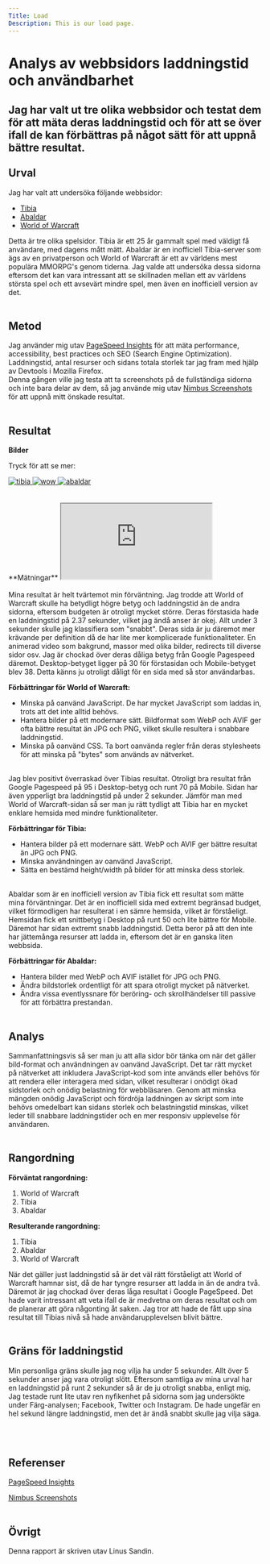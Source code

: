 ```yaml
---
Title: Load
Description: This is our load page.
---
```


Analys av webbsidors laddningstid och användbarhet
=======================

Jag har valt ut tre olika webbsidor och testat dem för att mäta deras laddningstid och för att se över ifall de kan förbättras på något sätt för att uppnå bättre resultat.
<br><br>
Urval
-----------------------

Jag har valt att undersöka följande webbsidor:
- [Tibia](https://www.tibia.com/news/?subtopic=latestnews)
- [Abaldar](https://abaldar.archlightonline.com/)
- [World of Warcraft](https://worldofwarcraft.blizzard.com/en-gb/)

Detta är tre olika spelsidor. Tibia är ett 25 år gammalt spel med väldigt få användare, med dagens mått mätt. Abaldar är en inofficiell Tibia-server som ägs av en privatperson och World of Warcraft är ett av världens mest populära MMORPG's genom tiderna. Jag valde att undersöka dessa sidorna eftersom det kan vara intressant att se skillnaden mellan ett av världens största spel och ett avsevärt mindre spel, men även en inofficiell version av det.
<br><br>

Metod
-----------------------

Jag använder mig utav [PageSpeed Insights](https://pagespeed.web.dev/) för att mäta performance, accessibility, best practices och SEO (Search Engine Optimization).
<br>
Laddningstid, antal resurser och sidans totala storlek tar jag fram med hjälp av Devtools i Mozilla Firefox.
<br>
Denna gången ville jag testa att ta screenshots på de fullständiga sidorna och inte bara delar av dem, så jag använde mig utav [Nimbus Screenshots](https://nimbusweb.me/screenshot) för att uppnå mitt önskade resultat.
<br><br>

Resultat
-----------------------

**Bilder**

Tryck för att se mer:
<div class="image-container">
<a href="%base_url%/image/tibia.png" target="_blank" rel="noopener noreferrer">
<picture>
    <source media="(min-width: 768px)" srcset="%base_url%/image/tibia.png?w=1072&h=800">
    <img src="%base_url%/image/tibia.png?w=768" alt="tibia">
</picture>
</a>
<a href="%base_url%/image/wow.png" target="_blank" rel="noopener noreferrer">
<picture>
    <source media="(min-width: 768px)" srcset="%base_url%/image/wow.png?w=1072&h=800">
    <img src="%base_url%/image/wow.png?w=768" alt="wow">
</picture>
</a>
<a href="%base_url%/image/abaldar.png" target="_blank" rel="noopener noreferrer">
<picture>
    <source media="(min-width: 768px)" srcset="%base_url%/image/abaldar.png?w=1072&h=800">
    <img src="%base_url%/image/abaldar.png?w=768" alt="abaldar">
</picture>
</a>
</div>
<br><br>
**Mätningar**
<iframe class="load-sheet" src="https://docs.google.com/spreadsheets/d/e/2PACX-1vQYMG_OoJ9OOerY1uy5QW2FoOOBSulJWhaGbUltgdMmpyZulAzqD1ghcYkUjZMj6X_BdAMIFCEjQjYq/pubhtml?gid=0&amp;single=true&amp;widget=true&amp;headers=false"></iframe>
<br><br>
Mina resultat är helt tvärtemot min förväntning. Jag trodde att World of Warcraft skulle ha betydligt högre betyg och laddningstid än de andra sidorna, eftersom budgeten är otroligt mycket större. Deras förstasida hade en laddningstid på 2.37 sekunder, vilket jag ändå anser är okej. Allt under 3 sekunder skulle jag klassifiera som "snabbt". Deras sida är ju däremot mer krävande per definition då de har lite mer komplicerade funktionaliteter. En animerad video som bakgrund, massor med olika bilder, redirects till diverse sidor osv. Jag är chockad över deras dåliga betyg från Google Pagespeed däremot. Desktop-betyget ligger på 30 för förstasidan och Mobile-betyget blev 38. Detta känns ju otroligt dåligt för en sida med så stor användarbas.

**Förbättringar för World of Warcraft:**
- Minska på oanvänd JavaScript. De har mycket JavaScript som laddas in, trots att det inte alltid behövs.
- Hantera bilder på ett modernare sätt. Bildformat som WebP och AVIF ger ofta bättre resultat än JPG och PNG, vilket skulle resultera i snabbare laddningstid.
- Minska på oanvänd CSS. Ta bort oanvända regler från deras stylesheets för att minska på "bytes" som används av nätverket.
<br><br>

Jag blev positivt överraskad över Tibias resultat. Otroligt bra resultat från Google Pagespeed på 95 i Desktop-betyg och runt 70 på Mobile. Sidan har även ypperligt bra laddningstid på under 2 sekunder. Jämför man med World of Warcraft-sidan så ser man ju rätt tydligt att Tibia har en mycket enklare hemsida med mindre funktionaliteter.  

**Förbättringar för Tibia:**
- Hantera bilder på ett modernare sätt. WebP och AVIF ger bättre resultat än JPG och PNG.
- Minska användningen av oanvänd JavaScript.
- Sätta en bestämd height/width på bilder för att minska dess storlek.
<br><br>

Abaldar som är en inofficiell version av Tibia fick ett resultat som mätte mina förväntningar. Det är en inofficiell sida med extremt begränsad budget, vilket förmodligen har resulterat i en sämre hemsida, vilket är förståeligt. Hemsidan fick ett snittbetyg i Desktop på runt 50 och lite bättre för Mobile. Däremot har sidan extremt snabb laddningstid. Detta beror på att den inte har jättemånga resurser att ladda in, eftersom det är en ganska liten webbsida. 

**Förbättringar för Abaldar:**
- Hantera bilder med WebP och AVIF istället för JPG och PNG.
- Ändra bildstorlek ordentligt för att spara otroligt mycket på nätverket.
- Ändra vissa eventlyssnare för beröring- och skrollhändelser till passive för att förbättra prestandan.
<br><br>

Analys
-----------------------

Sammanfattningsvis så ser man ju att alla sidor bör tänka om när det gäller bild-format och användningen av oanvänd JavaScript. Det tar rätt mycket på nätverket att inkludera JavaScript-kod som inte används eller behövs för att rendera eller interagera med sidan, vilket resulterar i onödigt ökad sidstorlek och onödig belastning för webbläsaren. Genom att minska mängden onödig JavaScript och fördröja laddningen av skript som inte behövs omedelbart kan sidans storlek och belastningstid minskas, vilket leder till snabbare laddningstider och en mer responsiv upplevelse för användaren. 
<br><br>

Rangordning
-----------------------
**Förväntat rangordning:**
1. World of Warcraft
2. Tibia
3. Abaldar

**Resulterande rangordning:**
1. Tibia
2. Abaldar
3. World of Warcraft

När det gäller just laddningstid så är det väl rätt förståeligt att World of Warcraft hamnar sist, då de har tyngre resurser att ladda in än de andra två. Däremot är jag chockad över deras låga resultat i Google PageSpeed. Det hade varit intressant att veta ifall de är medvetna om deras resultat och om de planerar att göra någonting åt saken. Jag tror att hade de fått upp sina resultat till Tibias nivå så hade användarupplevelsen blivit bättre.
<br><br>


Gräns för laddningstid
-----------------------
Min personliga gräns skulle jag nog vilja ha under 5 sekunder. Allt över 5 sekunder anser jag vara otroligt slött. Eftersom samtliga av mina urval har en laddningstid på runt 2 sekunder så är de ju otroligt snabba, enligt mig. Jag testade runt lite utav ren nyfikenhet på sidorna som jag undersökte under Färg-analysen; Facebook, Twitter och Instagram. De hade ungefär en hel sekund längre laddningstid, men det är ändå snabbt skulle jag vilja säga. 

<br><br>

Referenser
-----------------------

[PageSpeed Insights](https://pagespeed.web.dev/)

[Nimbus Screenshots](https://nimbusweb.me/screenshot)
<br><br>

Övrigt
-----------------------

Denna rapport är skriven utav Linus Sandin.